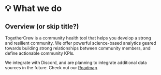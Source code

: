 # 💡 What we do

## Overview (or skip title?)

TogetherCrew is a community health tool that helps you develop a strong and resilient community.  We offer powerful science-based analytics geared towards building strong relationships between community members, and define actionable community KPIs.

We  integrate with Discord, and are planning to integrate additional data sources in the future. Check out our [Roadmap](roadmap.md). &#x20;

